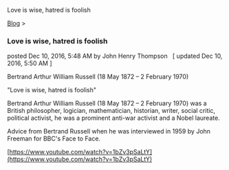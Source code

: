 Love is wise, hatred is foolish 

[Blog](../z-blog-1.md)‎ > ‎

### Love is wise, hatred is foolish

posted Dec 10, 2016, 5:48 AM by John Henry Thompson   \[ updated Dec 10, 2016, 5:50 AM \]

Bertrand Arthur William Russell (18 May 1872 – 2 February 1970) 

"Love is wise, hatred is foolish" 

Bertrand Arthur William Russell (18 May 1872 – 2 February 1970) was a British philosopher, logician, mathematician, historian, writer, social critic, political activist, he was a prominent anti-war activist and a Nobel laureate.

Advice from Bertrand Russell when he was interviewed in 1959 by John Freeman for BBC's Face to Face.

  

[https://www.youtube.com/watch?v=1bZv3pSaLtY](https://www.youtube.com/watch?v=1bZv3pSaLtY)

  

  

